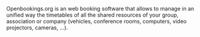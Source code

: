 Openbookings.org is an web booking software that allows to manage in an unified way the timetables of all the shared resources of your group, association or company (vehicles, conference rooms, computers, video projectors, cameras, ...).